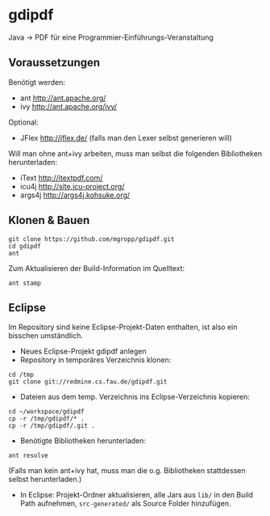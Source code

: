 gdipdf
======

Java → PDF für eine Programmier-Einführungs-Veranstaltung


Voraussetzungen
---------------
Benötigt werden:
 * ant http://ant.apache.org/
 * ivy http://ant.apache.org/ivy/

Optional:
 * JFlex http://jflex.de/ (falls man den Lexer selbst generieren will)


Will man ohne ant+ivy arbeiten, muss man selbst die folgenden
Bibliotheken herunterladen:
 * iText http://itextpdf.com/
 * icu4j http://site.icu-project.org/
 * args4j http://args4j.kohsuke.org/

Klonen & Bauen
---------------
```
git clone https://github.com/mgropp/gdipdf.git
cd gdipdf
ant
```

Zum Aktualisieren der Build-Information im Quelltext:
```
ant stamp
```

Eclipse
-------
Im Repository sind keine Eclipse-Projekt-Daten enthalten, ist also ein
bisschen umständlich.

 * Neues Eclipse-Projekt gdipdf anlegen
 * Repository in temporäres Verzeichnis klonen:
 
```
cd /tmp
git clone git://redmine.cs.fau.de/gdipdf.git
```

 * Dateien aus dem temp. Verzeichnis ins Eclipse-Verzeichnis kopieren:

```
cd ~/workspace/gdipdf
cp -r /tmp/gdipdf/* .
cp -r /tmp/gdipdf/.git .
```

 * Benötigte Bibliotheken herunterladen:

```
ant resolve
```

(Falls man kein ant+ivy hat, muss man die o.g. Bibliotheken stattdessen
selbst herunterladen.)

* In Eclipse:
  Projekt-Ordner aktualisieren,
  alle Jars aus `lib/` in den Build Path aufnehmen,
  `src-generated/` als Source Folder hinzufügen.

